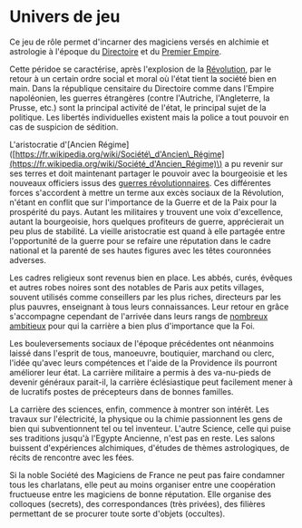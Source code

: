 # Univers de jeu

Ce jeu de rôle permet d'incarner des magiciens versés en alchimie et astrologie à l'époque du [Directoire](https://fr.wikipedia.org/wiki/Directoire) et du [Premier Empire](https://fr.wikipedia.org/wiki/Premier_Empire).

Cette péridoe se caractérise, après l'explosion de la [Révolution](https://fr.wikipedia.org/wiki/Révolution_française), par le retour à un certain ordre social et moral où l'état tient la société bien en main. Dans la république censitaire du Directoire comme dans l'Empire napoléonien, les guerres étrangères \(contre l'Autriche, l'Angleterre, la Prusse, etc.\) sont la principal activité de l'état, le principal sujet de la politique. Les libertés individuelles existent mais la police a tout pouvoir en cas de suspicion de sédition.

L'aristocratie d'\[Ancien Régime\]\([https://fr.wikipedia.org/wiki/Société\_d'Ancien\_Régime](https://fr.wikipedia.org/wiki/Société_d'Ancien_Régime)\) a pu revenir sur ses terres et doit maintenant partager le pouvoir avec la bourgeoisie et les nouveaux officiers issus des [guerres révolutionnaires](https://fr.wikipedia.org/wiki/Guerres_de_la_Révolution_française). Ces différentes forces s'accordent à mettre un terme aux excès sociaux de la Révolution, n'étant en conflit que sur l'importance de la Guerre et de la Paix pour la prospérité du pays. Autant les militaires y trouvent une voix d'excellence, autant la bourgeoisie, hors quelques profiteurs de guerre, apprécierait un peu plus de stabilité. La vieille aristocratie est quand à elle partagée entre l'opportunité de la guerre pour se refaire une réputation dans le cadre national et la parenté de ses hautes figures avec les têtes couronnées adverses.

Les cadres religieux sont revenus bien en place. Les abbés, curés, évêques et autres robes noires sont des notables de Paris aux petits villages, souvent utilisés comme conseillers par les plus riches, directeurs par les plus pauvres, enseignant à tous leurs connaissances. Leur retour en grâce s'accompagne cependant de l'arrivée dans leurs rangs de [nombreux ambitieux](https://fr.wikipedia.org/wiki/Julien_Sorel) pour qui la carrière a bien plus d'importance que la Foi.

Les bouleversements sociaux de l'époque précédentes ont néanmoins laissé dans l'esprit de tous, manoeuvre, boutiquier, marchand ou clerc, l'idée qu'avec leurs compétences et l'aide de la Providence ils pourront améliorer leur état. La carrière militaire a permis à des va-nu-pieds de devenir généraux parait-il, la carrière éclésiastique peut facilement mener à de lucratifs postes de précepteurs dans de bonnes familles.

La carrière des sciences, enfin, commence à montrer son intérêt. Les travaux sur l'électricité, la physique ou la chimie passionnent les gens de bien qui subventionnent tel ou tel inventeur. L'autre Science, celle qui puise ses traditions jusqu'à l'Egypte Ancienne, n'est pas en reste. Les salons buissent d'expériences alchimiques, d'études de thèmes astrologiques, de récits de rencontre avec les fées.

Si la noble Société des Magiciens de France ne peut pas faire condamner tous les charlatans, elle peut au moins organiser entre une coopération fructueuse entre les magiciens de bonne réputation. Elle organise des colloques \(secrets\), des correspondances \(très privées\), des filières permettant de se procurer toute sorte d'objets \(occultes\).

